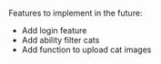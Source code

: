 Features to implement in the future:
- Add login feature
- Add ability filter cats
- Add function to upload cat images